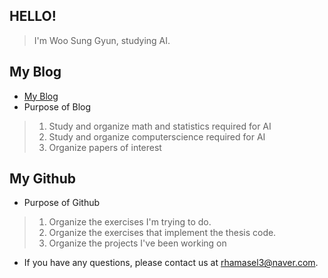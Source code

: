 ## HELLO!
> I'm Woo Sung Gyun, studying AI.

## My Blog
- [My Blog](https://velog.io/@milkbutterchesse)
- Purpose of Blog
> 1. Study and organize math and statistics required for AI
> 2. Study and organize computerscience required for AI
> 3. Organize papers of interest


## My Github
- Purpose of Github
> 1. Organize the exercises I'm trying to do.
> 2. Organize the exercises that implement the thesis code.
> 3. Organize the projects I've been working on


- If you have any questions, please contact us at rhamasel3@naver.com.

